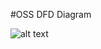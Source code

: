 #OSS DFD Diagram

![alt text](https://cloud.githubusercontent.com/assets/14991150/19227121/dea58f64-8e7a-11e6-84e3-70076b166425.jpg)
